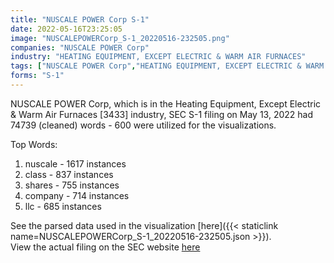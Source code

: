 ```yaml
---
title: "NUSCALE POWER Corp S-1"
date: 2022-05-16T23:25:05
image: "NUSCALEPOWERCorp_S-1_20220516-232505.png"
companies: "NUSCALE POWER Corp"
industry: "HEATING EQUIPMENT, EXCEPT ELECTRIC & WARM AIR FURNACES"
tags: ["NUSCALE POWER Corp","HEATING EQUIPMENT, EXCEPT ELECTRIC & WARM AIR FURNACES","05-13-2022","S-1"]
forms: "S-1"
---
```

NUSCALE POWER Corp, which is in the Heating Equipment, Except Electric & Warm Air Furnaces [3433] industry, SEC S-1 filing on May 13, 2022 had 74739 (cleaned) words - 600 were utilized for the visualizations.

Top Words:
1. nuscale - 1617 instances
2. class - 837 instances
3. shares - 755 instances
4. company - 714 instances
5. llc - 685 instances


See the parsed data used in the visualization [here]({{< staticlink name=NUSCALEPOWERCorp_S-1_20220516-232505.json >}}).  
View the actual filing on the SEC website [here](https://www.sec.gov/Archives/edgar/data/1822966/0001104659-22-059685.txt)